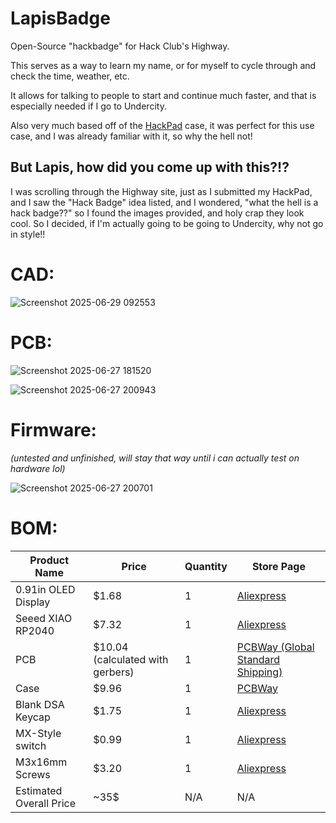 # LapisBadge
Open-Source "hackbadge" for Hack Club's Highway.

This serves as a way to learn my name, or for myself to cycle through and check the time, weather, etc.

It allows for talking to people to start and continue much faster, and that is especially needed if I go to Undercity.

Also very much based off of the [HackPad](https://hackpad.hackclub.com) case, it was perfect for this use case, and I was already familiar with it, so why the hell not!

## But Lapis, how did you come up with this?!?
I was scrolling through the Highway site, just as I submitted my HackPad, and I saw the "Hack Badge" idea listed, and I wondered, "what the hell is a hack badge??" so I found the images provided, and holy crap they look cool. So I decided, if I'm actually going to be going to Undercity, why not go in style!!

# CAD:

![Screenshot 2025-06-29 092553](https://github.com/user-attachments/assets/028d5fcd-a6e4-4589-95d8-e43156e96775)


# PCB:

![Screenshot 2025-06-27 181520](https://github.com/user-attachments/assets/14e530c3-dddd-436a-a6ac-9331bb76eb23)


![Screenshot 2025-06-27 200943](https://github.com/user-attachments/assets/1ebcb0e0-99df-48e6-98ae-497ce927b81f)


# Firmware:

*(untested and unfinished, will stay that way until i can actually test on hardware lol)*

![Screenshot 2025-06-27 200701](https://github.com/user-attachments/assets/3e8a4e23-c8c6-4eb7-a5ca-32d1e939c5f6)

# BOM:
| Product Name            | Price                            | Quantity | Store Page                                                                                                                                                                                                                       |
|-------------------------|----------------------------------|----------|----------------------------------------------------------------------------------------------------------------------------------------------------------------------------------------------------------------------------------|
| 0.91in OLED Display     | $1.68                            | 1        | [Aliexpress](https://www.aliexpress.us/item/3256808211699975.html?isdl=y&albch=shopping&acnt=135095331&albcp=555220768&albag=1309519513086509&slnk=&trgt=pla-2333644710812054&plac=&crea=81845026508678&netw=s&device=c&mtctp=e) |
| Seeed XIAO RP2040       | $7.32                            | 1        | [Aliexpress](https://www.aliexpress.us/item/3256808014602728.html?isdl=y&albch=shopping&acnt=135095331&albcp=555220768&albag=1309519513086509&slnk=&trgt=pla-2333644710812054&plac=&crea=81845026508678&netw=s&device=c&mtctp=e) |
| PCB                     | $10.04 (calculated with gerbers) | 1        | [PCBWay (Global Standard Shipping)](https://www.pcbway.com/)                                                                                                                                                                     |
| Case                    | $9.96                            | 1        | [PCBWay](https://www.pcbway.com/)                                                                                                                                                                                                |
| Blank DSA Keycap        | $1.75                            | 1        | [Aliexpress](https://www.aliexpress.us/item/3256807965011039.html?isdl=y&albch=shopping&acnt=135095331&albcp=554961410&albag=1299623884422788&slnk=&trgt=pla-4584826057675486&plac=&crea=81226547867988&netw=s&device=c&mtctp=e) |
| MX-Style switch         | $0.99                            | 1        | [Aliexpress](https://www.aliexpress.us/item/3256802192387196.html?utparam-url=scene%3Asearch%7Cquery_from%3A&search_p4p_id=20250629063600799914169269810002253870_1)                                                             |
| M3x16mm Screws          | $3.20                            | 1        | [Aliexpress](https://www.aliexpress.us/item/2251832655084301.html?productId=2251832655084301)                                                                                                                                    |
| Estimated Overall Price | ~35$                             | N/A      | N/A                                                                                                                                                                                                                              |
